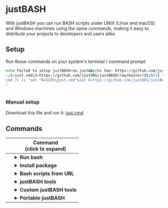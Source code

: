 # justBASH

With justBASH you can run BASH scripts under UNIX (Linux and macOS) and Windows machines using the same commands, making it easy to distribute your projects to developers and users alike.

## Setup

Run those commands on your system's terminal / command prompt:

```sh
echo Failed to setup justBASH>no.just&&echo See: https://github.com/justORG/justBASH/blob/master/ERROR.md>>no.just
:;S=just.cmd;U=https://github.com/justORG/justBASH/raw/master/$S;h(){ type $1 >/dev/null 2>&1||return 1;};h curl&&curl -O "$U"||h wget&&wget "$U"||h lynx&&lynx -source "$U">$S;clear;[ -f $S ]&&chmod +x $S&&./$S||cat no.just;rm no.just;unset S U h;<<:
cmd /v /c "set "B=%CD%\just.cmd"&set U=ttps://github.com/justORG/justBASH/raw/master/just.cmd&set "IF=for ^%X in ("&set "DO=.exe) do (set OK=^%~$PATH:X)^&if defined OK "&cmd /c "(!IF!bitsadmin!DO!(bitsadmin /transfer J h!U! "!B!")else (!IF!powershell!DO!(powershell -Command "(New-Object Net.WebClient).DownloadFile('h'+'!U!','!B!')")))^&cls^&(if exist !B! (!B!)else (more no.just))^&del no.just""&^
:
 
```

### Manual setup

Download this file and run it:
[just.cmd](https://github.com/justORG/justBASH/raw/master/just.cmd)

## Commands

&nbsp; | Command<br />(click to expand)
------ | -------
  | <details><summary><b>Run bash</b></summary><p><br />Syntax<br />&nbsp;&nbsp;&nbsp;&nbsp;`just bash [arguments]`<br /><br />Runs bash on any platform. If any arguments are specified, those arguments are passed on to bash.<br /><br />Examples</br>&nbsp;&nbsp;&nbsp;&nbsp;`just bash script.sh`</p></details>
  | <details><summary><b>Install package</b></summary><p><br />Syntax<br />&nbsp;&nbsp;&nbsp;&nbsp;`just install package1 [package2 ...]`<br /><br />Installs the specified bash package(s) using the available package manager. If none is found, the most adequate package manager for the system is installed and used.<br /><br />Examples</br>&nbsp;&nbsp;&nbsp;&nbsp;`just install wget`</p></details>
  | <details><summary><b>Bash scripts from URL</b></summary><p><br />Syntax<br />&nbsp;&nbsp;&nbsp;&nbsp;`just <script_url>`<br /><br />Runs a bash script from the specified URL.<br /><br />Examples</br>&nbsp;&nbsp;&nbsp;&nbsp;`just https://www.domain.com/script.sh`</p></details>
  | <details><summary><b>justBASH tools</b></summary><p><br />Syntax<br />&nbsp;&nbsp;&nbsp;&nbsp;`just <tool_name> [arguments]`<br /><br />Installs the specified justBASH tool if necessary, then calls it. If any arguments are specified, those arguments are passed on to the tool.<br /><br />Examples</br>&nbsp;&nbsp;&nbsp;&nbsp;`just git`</p></details>
  | <details><summary><b>Custom justBASH tools</b></summary><p><br />Syntax<br />&nbsp;&nbsp;&nbsp;&nbsp;`just tool <custom_tool_folder>`<br /><br />Installs a custom justBASH tool from the specified folder.<br /><br />Examples</br>&nbsp;&nbsp;&nbsp;&nbsp;`just tool ./my-tool`</p></details>
  | <details><summary><b>Portable justBASH</b></summary><p><br />Syntax<br />&nbsp;&nbsp;&nbsp;&nbsp;`just portable`<br /><br />Moves justBASH and all packages and tools installed to the current working directory, making it possible to copy that directory to any other machine with the same OS and continue to use justBASH, even without internet access.<br /><br />To install justBASH from the portable version and revert the changes, run `just installed`.<br /><br />Examples</br>&nbsp;&nbsp;&nbsp;&nbsp;`just portable`</br>&nbsp;&nbsp;&nbsp;&nbsp;`just installed`</p></details>

<!-- <b>&#10003;</b> | <details><summary><b><i>Feature name</i></b></summary><p>Feature description</p></details> -->

